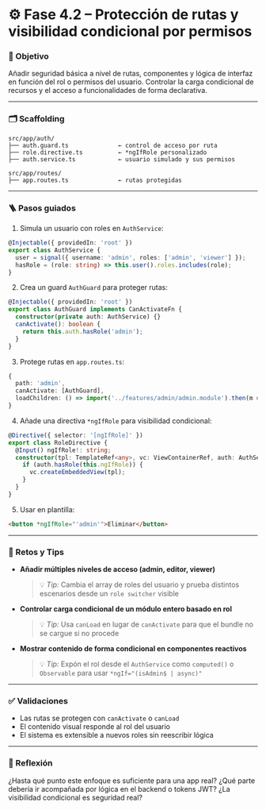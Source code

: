 # ⚙️ Fase 4.2 – Protección de rutas y visibilidad condicional por permisos

### 🎯 Objetivo

Añadir seguridad básica a nivel de rutas, componentes y lógica de interfaz en función del rol o permisos del usuario. Controlar la carga condicional de recursos y el acceso a funcionalidades de forma declarativa.

---

### 🗂️ Scaffolding

```
src/app/auth/
├── auth.guard.ts              ← control de acceso por ruta
├── role.directive.ts          ← *ngIfRole personalizado
├── auth.service.ts            ← usuario simulado y sus permisos

src/app/routes/
├── app.routes.ts              ← rutas protegidas
```

---

### 🪜 Pasos guiados

1. Simula un usuario con roles en `AuthService`:

```ts
@Injectable({ providedIn: 'root' })
export class AuthService {
  user = signal({ username: 'admin', roles: ['admin', 'viewer'] });
  hasRole = (role: string) => this.user().roles.includes(role);
}
```

2. Crea un guard `AuthGuard` para proteger rutas:

```ts
@Injectable({ providedIn: 'root' })
export class AuthGuard implements CanActivateFn {
  constructor(private auth: AuthService) {}
  canActivate(): boolean {
    return this.auth.hasRole('admin');
  }
}
```

3. Protege rutas en `app.routes.ts`:

```ts
{
  path: 'admin',
  canActivate: [AuthGuard],
  loadChildren: () => import('../features/admin/admin.module').then(m => m.AdminModule)
}
```

4. Añade una directiva `*ngIfRole` para visibilidad condicional:

```ts
@Directive({ selector: '[ngIfRole]' })
export class RoleDirective {
  @Input() ngIfRole!: string;
  constructor(tpl: TemplateRef<any>, vc: ViewContainerRef, auth: AuthService) {
    if (auth.hasRole(this.ngIfRole)) {
      vc.createEmbeddedView(tpl);
    }
  }
}
```

5. Usar en plantilla:

```html
<button *ngIfRole="'admin'">Eliminar</button>
```

---

### 🎯 Retos y Tips

* **Añadir múltiples niveles de acceso (admin, editor, viewer)**

  > 💡 *Tip:* Cambia el array de roles del usuario y prueba distintos escenarios desde un `role switcher` visible

* **Controlar carga condicional de un módulo entero basado en rol**

  > 💡 *Tip:* Usa `canLoad` en lugar de `canActivate` para que el bundle no se cargue si no procede

* **Mostrar contenido de forma condicional en componentes reactivos**

  > 💡 *Tip:* Expón el rol desde el `AuthService` como `computed()` o `Observable` para usar `*ngIf="(isAdmin$ | async)"`

---

### ✅ Validaciones

* Las rutas se protegen con `canActivate` o `canLoad`
* El contenido visual responde al rol del usuario
* El sistema es extensible a nuevos roles sin reescribir lógica

---

### 💬 Reflexión

¿Hasta qué punto este enfoque es suficiente para una app real? ¿Qué parte debería ir acompañada por lógica en el backend o tokens JWT? ¿La visibilidad condicional es seguridad real?
